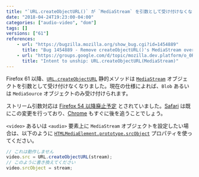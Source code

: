 ```yaml
---
title: "`URL.createObjectURL()` が `MediaStream` を引数として受け付けなくなりました"
date: "2018-04-24T19:23:00-04:00"
categories: ["audio-video", "dom"]
tags: []
versions: ["61"]
references:
    - url: "https://bugzilla.mozilla.org/show_bug.cgi?id=1454889"
      title: "Bug 1454889 - Remove createObjectURL()'s MediaStream overload"
    - url: "https://groups.google.com/d/topic/mozilla.dev.platform/o_0RoYoCmM4/discussion"
      title: "Intent to unship: URL.createObjectURL(MediaStream)"
---
```

Firefox 61 以降、[`URL.createObjectURL`](https://developer.mozilla.org/ja/docs/Web/API/URL/createObjectURL) 静的メソッドは [`MediaStream`](https://developer.mozilla.org/ja/docs/Web/API/MediaStream) オブジェクトを引数として受け付けなくなりました。現在の仕様によれば、`Blob` あるいは `MediaSource` オブジェクトのみ受け付けられます。

ストリーム引数対応は [Firefox 54 以降廃止予定](https://www.fxsitecompat.com/ja/docs/2017/url-createobjecturl-stream-has-been-deprecated/) とされていました。[Safari](https://bugs.webkit.org/show_bug.cgi?id=167518) は既にこの変更を行っており、[Chrome](https://bugs.chromium.org/p/chromium/issues/detail?id=800767) もすぐに後を追うことでしょう。

`<video>` あるいは `<audio>` 要素上に `MediaStream` オブジェクトを設定したい場合は、以下のように [`HTMLMediaElement.prototype.srcObject`](https://developer.mozilla.org/ja/docs/Web/API/HTMLMediaElement/srcObject) プロパティを使ってください。

```js
// これは動作しません
video.src = URL.createObjectURL(stream);
// このように書き換えてください
video.srcObject = stream;
```
